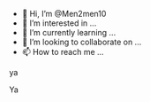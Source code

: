 - 👋 Hi, I’m @Men2men10
- 👀 I’m interested in ...
- 🌱 I’m currently learning ...
- 💞️ I’m looking to collaborate on ...
- 📫 How to reach me ...

<!---
Men2men10/Men2men10 is a ✨ special ✨ repository because its `README.md` (this file) appears on your GitHub profile.
You can click the Preview link to take a look at your changes.
--->ya
Ya
